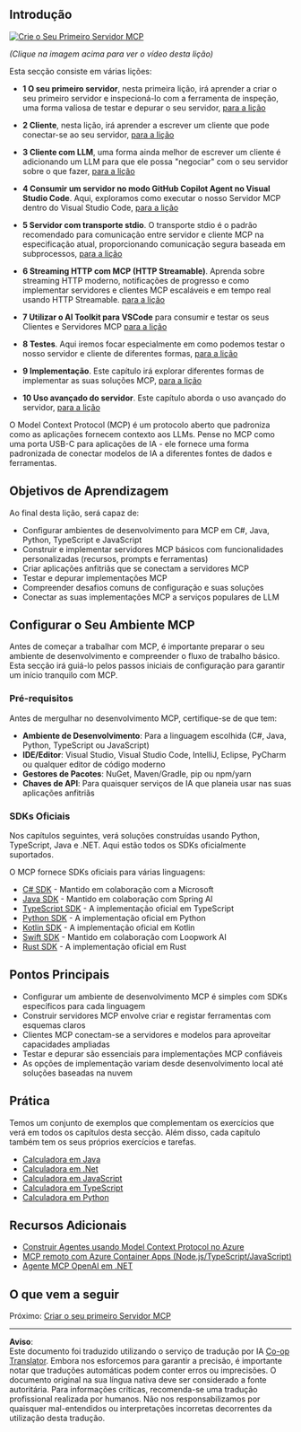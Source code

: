 <!--
CO_OP_TRANSLATOR_METADATA:
{
  "original_hash": "94b861de00829c34912ac36140f6183e",
  "translation_date": "2025-10-06T14:08:08+00:00",
  "source_file": "03-GettingStarted/README.md",
  "language_code": "pt"
}
-->
## Introdução  

[![Crie o Seu Primeiro Servidor MCP](../../../translated_images/04.0ea920069efd979a0b2dad51e72c1df7ead9c57b3305796068a6cee1f0dd6674.pt.png)](https://youtu.be/sNDZO9N4m9Y)

_(Clique na imagem acima para ver o vídeo desta lição)_

Esta secção consiste em várias lições:

- **1 O seu primeiro servidor**, nesta primeira lição, irá aprender a criar o seu primeiro servidor e inspecioná-lo com a ferramenta de inspeção, uma forma valiosa de testar e depurar o seu servidor, [para a lição](01-first-server/README.md)

- **2 Cliente**, nesta lição, irá aprender a escrever um cliente que pode conectar-se ao seu servidor, [para a lição](02-client/README.md)

- **3 Cliente com LLM**, uma forma ainda melhor de escrever um cliente é adicionando um LLM para que ele possa "negociar" com o seu servidor sobre o que fazer, [para a lição](03-llm-client/README.md)

- **4 Consumir um servidor no modo GitHub Copilot Agent no Visual Studio Code**. Aqui, exploramos como executar o nosso Servidor MCP dentro do Visual Studio Code, [para a lição](04-vscode/README.md)

- **5 Servidor com transporte stdio**. O transporte stdio é o padrão recomendado para comunicação entre servidor e cliente MCP na especificação atual, proporcionando comunicação segura baseada em subprocessos, [para a lição](05-stdio-server/README.md)

- **6 Streaming HTTP com MCP (HTTP Streamable)**. Aprenda sobre streaming HTTP moderno, notificações de progresso e como implementar servidores e clientes MCP escaláveis e em tempo real usando HTTP Streamable. [para a lição](06-http-streaming/README.md)

- **7 Utilizar o AI Toolkit para VSCode** para consumir e testar os seus Clientes e Servidores MCP [para a lição](07-aitk/README.md)

- **8 Testes**. Aqui iremos focar especialmente em como podemos testar o nosso servidor e cliente de diferentes formas, [para a lição](08-testing/README.md)

- **9 Implementação**. Este capítulo irá explorar diferentes formas de implementar as suas soluções MCP, [para a lição](09-deployment/README.md)

- **10 Uso avançado do servidor**. Este capítulo aborda o uso avançado do servidor, [para a lição](./10-advanced/README.md)

O Model Context Protocol (MCP) é um protocolo aberto que padroniza como as aplicações fornecem contexto aos LLMs. Pense no MCP como uma porta USB-C para aplicações de IA - ele fornece uma forma padronizada de conectar modelos de IA a diferentes fontes de dados e ferramentas.

## Objetivos de Aprendizagem

Ao final desta lição, será capaz de:

- Configurar ambientes de desenvolvimento para MCP em C#, Java, Python, TypeScript e JavaScript
- Construir e implementar servidores MCP básicos com funcionalidades personalizadas (recursos, prompts e ferramentas)
- Criar aplicações anfitriãs que se conectam a servidores MCP
- Testar e depurar implementações MCP
- Compreender desafios comuns de configuração e suas soluções
- Conectar as suas implementações MCP a serviços populares de LLM

## Configurar o Seu Ambiente MCP

Antes de começar a trabalhar com MCP, é importante preparar o seu ambiente de desenvolvimento e compreender o fluxo de trabalho básico. Esta secção irá guiá-lo pelos passos iniciais de configuração para garantir um início tranquilo com MCP.

### Pré-requisitos

Antes de mergulhar no desenvolvimento MCP, certifique-se de que tem:

- **Ambiente de Desenvolvimento**: Para a linguagem escolhida (C#, Java, Python, TypeScript ou JavaScript)
- **IDE/Editor**: Visual Studio, Visual Studio Code, IntelliJ, Eclipse, PyCharm ou qualquer editor de código moderno
- **Gestores de Pacotes**: NuGet, Maven/Gradle, pip ou npm/yarn
- **Chaves de API**: Para quaisquer serviços de IA que planeia usar nas suas aplicações anfitriãs

### SDKs Oficiais

Nos capítulos seguintes, verá soluções construídas usando Python, TypeScript, Java e .NET. Aqui estão todos os SDKs oficialmente suportados.

O MCP fornece SDKs oficiais para várias linguagens:
- [C# SDK](https://github.com/modelcontextprotocol/csharp-sdk) - Mantido em colaboração com a Microsoft
- [Java SDK](https://github.com/modelcontextprotocol/java-sdk) - Mantido em colaboração com Spring AI
- [TypeScript SDK](https://github.com/modelcontextprotocol/typescript-sdk) - A implementação oficial em TypeScript
- [Python SDK](https://github.com/modelcontextprotocol/python-sdk) - A implementação oficial em Python
- [Kotlin SDK](https://github.com/modelcontextprotocol/kotlin-sdk) - A implementação oficial em Kotlin
- [Swift SDK](https://github.com/modelcontextprotocol/swift-sdk) - Mantido em colaboração com Loopwork AI
- [Rust SDK](https://github.com/modelcontextprotocol/rust-sdk) - A implementação oficial em Rust

## Pontos Principais

- Configurar um ambiente de desenvolvimento MCP é simples com SDKs específicos para cada linguagem
- Construir servidores MCP envolve criar e registar ferramentas com esquemas claros
- Clientes MCP conectam-se a servidores e modelos para aproveitar capacidades ampliadas
- Testar e depurar são essenciais para implementações MCP confiáveis
- As opções de implementação variam desde desenvolvimento local até soluções baseadas na nuvem

## Prática

Temos um conjunto de exemplos que complementam os exercícios que verá em todos os capítulos desta secção. Além disso, cada capítulo também tem os seus próprios exercícios e tarefas.

- [Calculadora em Java](./samples/java/calculator/README.md)
- [Calculadora em .Net](../../../03-GettingStarted/samples/csharp)
- [Calculadora em JavaScript](./samples/javascript/README.md)
- [Calculadora em TypeScript](./samples/typescript/README.md)
- [Calculadora em Python](../../../03-GettingStarted/samples/python)

## Recursos Adicionais

- [Construir Agentes usando Model Context Protocol no Azure](https://learn.microsoft.com/azure/developer/ai/intro-agents-mcp)
- [MCP remoto com Azure Container Apps (Node.js/TypeScript/JavaScript)](https://learn.microsoft.com/samples/azure-samples/mcp-container-ts/mcp-container-ts/)
- [Agente MCP OpenAI em .NET](https://learn.microsoft.com/samples/azure-samples/openai-mcp-agent-dotnet/openai-mcp-agent-dotnet/)

## O que vem a seguir

Próximo: [Criar o seu primeiro Servidor MCP](01-first-server/README.md)

---

**Aviso**:  
Este documento foi traduzido utilizando o serviço de tradução por IA [Co-op Translator](https://github.com/Azure/co-op-translator). Embora nos esforcemos para garantir a precisão, é importante notar que traduções automáticas podem conter erros ou imprecisões. O documento original na sua língua nativa deve ser considerado a fonte autoritária. Para informações críticas, recomenda-se uma tradução profissional realizada por humanos. Não nos responsabilizamos por quaisquer mal-entendidos ou interpretações incorretas decorrentes da utilização desta tradução.